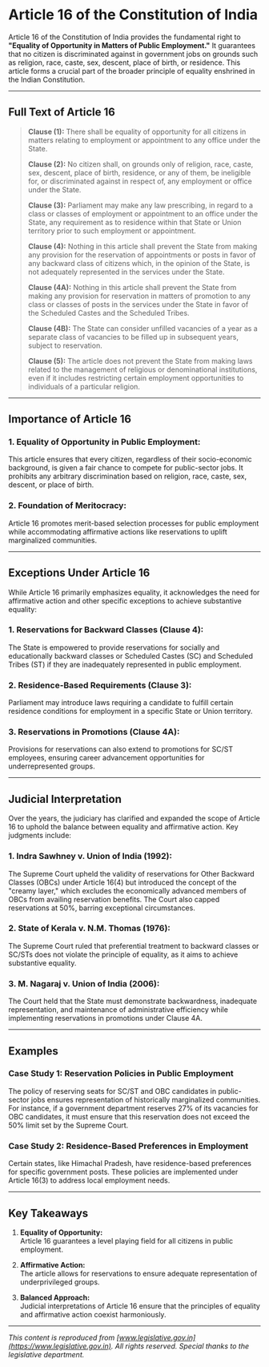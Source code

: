 # Article 16 of the Constitution of India

Article 16 of the Constitution of India provides the fundamental right to **"Equality of Opportunity in Matters of Public Employment."** It guarantees that no citizen is discriminated against in government jobs on grounds such as religion, race, caste, sex, descent, place of birth, or residence. This article forms a crucial part of the broader principle of equality enshrined in the Indian Constitution.

---

## Full Text of Article 16

> **Clause (1):** There shall be equality of opportunity for all citizens in matters relating to employment or appointment to any office under the State.  
>  
> **Clause (2):** No citizen shall, on grounds only of religion, race, caste, sex, descent, place of birth, residence, or any of them, be ineligible for, or discriminated against in respect of, any employment or office under the State.  
>  
> **Clause (3):** Parliament may make any law prescribing, in regard to a class or classes of employment or appointment to an office under the State, any requirement as to residence within that State or Union territory prior to such employment or appointment.  
>  
> **Clause (4):** Nothing in this article shall prevent the State from making any provision for the reservation of appointments or posts in favor of any backward class of citizens which, in the opinion of the State, is not adequately represented in the services under the State.  
>  
> **Clause (4A):** Nothing in this article shall prevent the State from making any provision for reservation in matters of promotion to any class or classes of posts in the services under the State in favor of the Scheduled Castes and the Scheduled Tribes.  
>  
> **Clause (4B):** The State can consider unfilled vacancies of a year as a separate class of vacancies to be filled up in subsequent years, subject to reservation.  
>  
> **Clause (5):** The article does not prevent the State from making laws related to the management of religious or denominational institutions, even if it includes restricting certain employment opportunities to individuals of a particular religion.

---

## Importance of Article 16

### 1. **Equality of Opportunity in Public Employment:**  
   This article ensures that every citizen, regardless of their socio-economic background, is given a fair chance to compete for public-sector jobs. It prohibits any arbitrary discrimination based on religion, race, caste, sex, descent, or place of birth.

### 2. **Foundation of Meritocracy:**  
   Article 16 promotes merit-based selection processes for public employment while accommodating affirmative actions like reservations to uplift marginalized communities.

---

## Exceptions Under Article 16

While Article 16 primarily emphasizes equality, it acknowledges the need for affirmative action and other specific exceptions to achieve substantive equality:

### 1. **Reservations for Backward Classes (Clause 4):**  
   The State is empowered to provide reservations for socially and educationally backward classes or Scheduled Castes (SC) and Scheduled Tribes (ST) if they are inadequately represented in public employment.

### 2. **Residence-Based Requirements (Clause 3):**  
   Parliament may introduce laws requiring a candidate to fulfill certain residence conditions for employment in a specific State or Union territory.

### 3. **Reservations in Promotions (Clause 4A):**  
   Provisions for reservations can also extend to promotions for SC/ST employees, ensuring career advancement opportunities for underrepresented groups.

---

## Judicial Interpretation

Over the years, the judiciary has clarified and expanded the scope of Article 16 to uphold the balance between equality and affirmative action. Key judgments include:

### **1. Indra Sawhney v. Union of India (1992):**  
   The Supreme Court upheld the validity of reservations for Other Backward Classes (OBCs) under Article 16(4) but introduced the concept of the "creamy layer," which excludes the economically advanced members of OBCs from availing reservation benefits. The Court also capped reservations at 50%, barring exceptional circumstances.

### **2. State of Kerala v. N.M. Thomas (1976):**  
   The Supreme Court ruled that preferential treatment to backward classes or SC/STs does not violate the principle of equality, as it aims to achieve substantive equality.

### **3. M. Nagaraj v. Union of India (2006):**  
   The Court held that the State must demonstrate backwardness, inadequate representation, and maintenance of administrative efficiency while implementing reservations in promotions under Clause 4A.

---

## Examples

### Case Study 1: **Reservation Policies in Public Employment**  
   The policy of reserving seats for SC/ST and OBC candidates in public-sector jobs ensures representation of historically marginalized communities. For instance, if a government department reserves 27% of its vacancies for OBC candidates, it must ensure that this reservation does not exceed the 50% limit set by the Supreme Court.

### Case Study 2: **Residence-Based Preferences in Employment**  
   Certain states, like Himachal Pradesh, have residence-based preferences for specific government posts. These policies are implemented under Article 16(3) to address local employment needs.

---

## Key Takeaways

1. **Equality of Opportunity:**  
   Article 16 guarantees a level playing field for all citizens in public employment.

2. **Affirmative Action:**  
   The article allows for reservations to ensure adequate representation of underprivileged groups.

3. **Balanced Approach:**  
   Judicial interpretations of Article 16 ensure that the principles of equality and affirmative action coexist harmoniously.

---

*This content is reproduced from [www.legislative.gov.in](https://www.legislative.gov.in). All rights reserved. Special thanks to the legislative department.*
